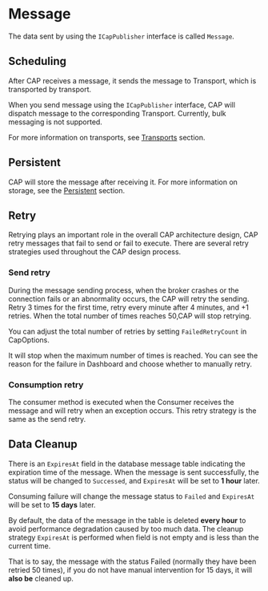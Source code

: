 # Message

The data sent by using the `ICapPublisher` interface is called `Message`.

## Scheduling

After CAP receives a message, it sends the message to Transport, which is transported by transport.
 
When you send message using the `ICapPublisher` interface, CAP will dispatch message to the corresponding Transport. Currently, bulk messaging is not supported.

For more information on transports, see [Transports](../transports/general.md) section.

## Persistent 

CAP will store the message after receiving it. For more information on storage, see the [Persistent](../persistent/general.md) section.

## Retry

Retrying plays an important role in the overall CAP architecture design, CAP retry messages that fail to send or fail to execute. There are several retry strategies used throughout the CAP design process.

### Send retry

During the message sending process, when the broker crashes or the connection fails or an abnormality occurs, the CAP will retry the sending. Retry 3 times for the first time, retry every minute after 4 minutes, and +1 retries. When the total number of times reaches 50,CAP will stop retrying.

You can adjust the total number of retries by setting `FailedRetryCount` in CapOptions.

It will stop when the maximum number of times is reached. You can see the reason for the failure in Dashboard and choose whether to manually retry.

### Consumption retry

The consumer method is executed when the Consumer receives the message and will retry when an exception occurs. This retry strategy is the same as the send retry.

## Data Cleanup

There is an `ExpiresAt` field in the database message table indicating the expiration time of the message. When the message is sent successfully, the status will be changed to `Successed`, and `ExpiresAt` will be set to **1 hour** later. 

Consuming failure will change the message status to `Failed` and `ExpiresAt` will be set to **15 days** later.

By default, the data of the message in the table is deleted **every hour** to avoid performance degradation caused by too much data. The cleanup strategy `ExpiresAt` is performed when field is not empty and is less than the current time. 

That is to say, the message with the status Failed (normally they have been retried 50 times), if you do not have manual intervention for 15 days, it will **also be** cleaned up.